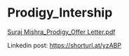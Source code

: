 # Prodigy_Intership
[Suraj Mishra_Prodigy_Offer Letter.pdf](https://github.com/Suraj2853/Prodigy_Intership/files/13998669/Suraj.Mishra_Prodigy_Offer.Letter.pdf)


Linkedin post: https://shorturl.at/yzABP
